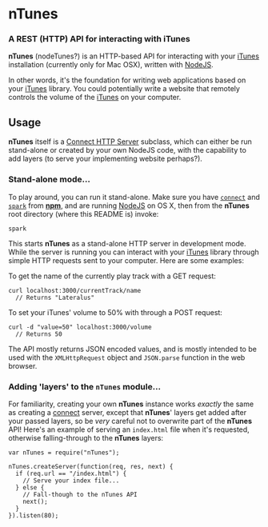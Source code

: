 nTunes
======
### A REST (HTTP) API for interacting with iTunes

__nTunes__ (nodeTunes?) is an HTTP-based API for interacting with your
[iTunes][] installation (currently only for Mac OSX), written with [NodeJS][].

In other words, it's the foundation for writing web applications based on
your [iTunes][] library. You could potentially write a website that remotely
controls the volume of the [iTunes][] on your computer.

Usage
-----

__nTunes__ itself is a [Connect HTTP Server][connect] subclass, which can
either be run stand-alone or created by your own NodeJS code, with the
capability to add layers (to serve your implementing website perhaps?).


### Stand-alone mode...

To play around, you can run it stand-alone. Make sure you have
[`connect`](http://github.com/senchalabs/connect) and
[`spark`](http://github.com/senchalabs/spark) from
[__npm__](http://github.com/isaacs/npm), and are running [NodeJS][] on OS X,
then from the __nTunes__ root directory (where this README is) invoke:

    spark

This starts __nTunes__ as a stand-alone HTTP server in development mode. While
the server is running you can interact with your [iTunes][] library through
simple HTTP requests sent to your computer. Here are some examples:

  To get the name of the currently play track with a GET request:
  
    curl localhost:3000/currentTrack/name
      // Returns "Lateralus"

  To set your iTunes' volume to 50% with through a POST request:
  
    curl -d "value=50" localhost:3000/volume
      // Returns 50

The API mostly returns JSON encoded values, and is mostly intended to be used
with the `XMLHttpRequest` object and `JSON.parse` function in the web browser.


### Adding 'layers' to the `nTunes` module...

For familiarity, creating your own __nTunes__ instance works _exactly_ the
same as creating a [connect][] server, except that __nTunes__' layers get
added after your passed layers, so be _very_ careful not to overwrite part of
the __nTunes__ API! Here's an example of serving an `index.html` file when
it's requested, otherwise falling-through to the __nTunes__ layers:

    var nTunes = require("nTunes");

    nTunes.createServer(function(req, res, next) {
      if (req.url == "/index.html") {
        // Serve your index file...
      } else {
        // Fall-though to the nTunes API
        next();
      }
    }).listen(80);


[iTunes]: http://www.itunes.com
[NodeJS]: http://nodejs.org
[connect]: http://senchalabs.github.com/connect/